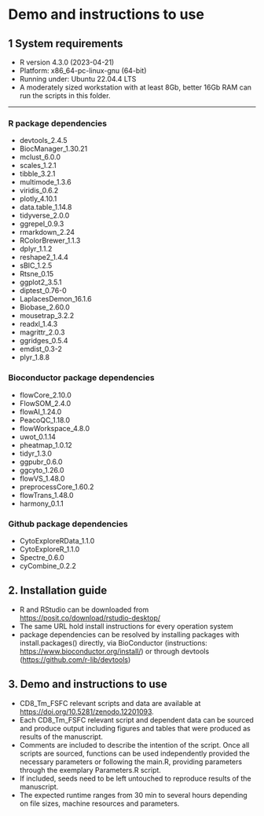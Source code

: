 
# Demo and instructions to use

## 1 System requirements

- R version 4.3.0 (2023-04-21)
- Platform: x86_64-pc-linux-gnu (64-bit)
- Running under: Ubuntu 22.04.4 LTS
- A moderately sized workstation with at least 8Gb, better 16Gb RAM can run the scripts in this folder.

---

### R package dependencies 

- devtools_2.4.5
- BiocManager_1.30.21
- mclust_6.0.0
- scales_1.2.1
- tibble_3.2.1
- multimode_1.3.6
- viridis_0.6.2
- plotly_4.10.1
- data.table_1.14.8
- tidyverse_2.0.0
- ggrepel_0.9.3
- rmarkdown_2.24
- RColorBrewer_1.1.3
- dplyr_1.1.2
- reshape2_1.4.4
- sBIC_1.2.5
- Rtsne_0.15
- ggplot2_3.5.1
- diptest_0.76-0
- LaplacesDemon_16.1.6
- Biobase_2.60.0
- mousetrap_3.2.2
- readxl_1.4.3
- magrittr_2.0.3
- ggridges_0.5.4
- emdist_0.3-2
- plyr_1.8.8

### Bioconductor package dependencies 

- flowCore_2.10.0
- FlowSOM_2.4.0
- flowAI_1.24.0
- PeacoQC_1.18.0
- flowWorkspace_4.8.0
- uwot_0.1.14
- pheatmap_1.0.12
- tidyr_1.3.0
- ggpubr_0.6.0
- ggcyto_1.26.0
- flowVS_1.48.0
- preprocessCore_1.60.2
- flowTrans_1.48.0
- harmony_0.1.1

### Github package dependencies 

- CytoExploreRData_1.1.0
- CytoExploreR_1.1.0
- Spectre_0.6.0
- cyCombine_0.2.2 

## 2. Installation guide

- R and RStudio can be downloaded from https://posit.co/download/rstudio-desktop/
- The same URL hold install instructions for every operation system 
- package dependencies can be resolved by installing packages with install.packages(<Package-name>) directly, via BioConductor (instructions: https://www.bioconductor.org/install/) or through devtools (https://github.com/r-lib/devtools)

## 3. Demo and instructions to use

- CD8_Tm_FSFC relevant scripts and data are available at https://doi.org/10.5281/zenodo.12201093.
- Each CD8_Tm_FSFC relevant script and dependent data can be sourced and produce output including figures and tables that were produced as results of the manuscript.
- Comments are included to describe the intention of the script. Once all scripts are sourced, functions can be used independently provided the necessary parameters or following the main.R, providing parameters through the exemplary Parameters.R script.
- If included, seeds need to be left untouched to reproduce results of the manuscript.
- The expected runtime ranges from 30 min to several hours depending on file sizes, machine resources and parameters.

